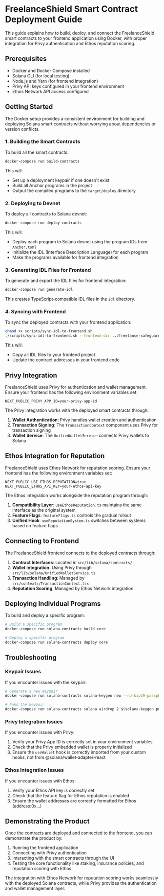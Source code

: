 # FreelanceShield Smart Contract Deployment Guide

This guide explains how to build, deploy, and connect the FreelanceShield smart contracts to your frontend application using Docker, with proper integration for Privy authentication and Ethos reputation scoring.

## Prerequisites

- Docker and Docker Compose installed
- Solana CLI (for local testing)
- Node.js and Yarn (for frontend integration)
- Privy API keys configured in your frontend environment
- Ethos Network API access configured

## Getting Started

The Docker setup provides a consistent environment for building and deploying Solana smart contracts without worrying about dependencies or version conflicts.

### 1. Building the Smart Contracts

To build all the smart contracts:

```bash
docker-compose run build-contracts
```

This will:
- Set up a deployment keypair if one doesn't exist
- Build all Anchor programs in the project
- Output the compiled programs to the `target/deploy` directory

### 2. Deploying to Devnet

To deploy all contracts to Solana devnet:

```bash
docker-compose run deploy-contracts
```

This will:
- Deploy each program to Solana devnet using the program IDs from `Anchor.toml`
- Initialize the IDL (Interface Description Language) for each program
- Make the programs available for frontend integration

### 3. Generating IDL Files for Frontend

To generate and export the IDL files for frontend integration:

```bash
docker-compose run generate-idl
```

This creates TypeScript-compatible IDL files in the `idl` directory.

### 4. Syncing with Frontend

To sync the deployed contracts with your frontend application:

```bash
chmod +x scripts/sync-idl-to-frontend.sh
./scripts/sync-idl-to-frontend.sh --frontend-dir ../freelance-safeguard
```

This will:
- Copy all IDL files to your frontend project
- Update the contract addresses in your frontend code

## Privy Integration

FreelanceShield uses Privy for authentication and wallet management. Ensure your frontend has the following environment variables set:

```
NEXT_PUBLIC_PRIVY_APP_ID=your-privy-app-id
```

The Privy integration works with the deployed smart contracts through:

1. **Wallet Authentication**: Privy handles wallet creation and authentication
2. **Transaction Signing**: The `TransactionContext` component uses Privy for transaction signing
3. **Wallet Service**: The `UnifiedWalletService` connects Privy wallets to Solana

## Ethos Integration for Reputation

FreelanceShield uses Ethos Network for reputation scoring. Ensure your frontend has the following environment variables set:

```
NEXT_PUBLIC_USE_ETHOS_REPUTATION=true
NEXT_PUBLIC_ETHOS_API_KEY=your-ethos-api-key
```

The Ethos integration works alongside the reputation program through:

1. **Compatibility Layer**: `useEthosReputation.ts` maintains the same interface as the original system
2. **Feature Flags**: `featureFlags.ts` controls the gradual rollout
3. **Unified Hook**: `useReputationSystem.ts` switches between systems based on feature flags

## Connecting to Frontend

The FreelanceShield frontend connects to the deployed contracts through:

1. **Contract Interfaces**: Located in `src/lib/solana/contracts/`
2. **Wallet Integration**: Using Privy through `src/lib/solana/UnifiedWalletService.ts`
3. **Transaction Handling**: Managed by `src/contexts/TransactionContext.tsx`
4. **Reputation Scoring**: Managed by Ethos Network integration

## Deploying Individual Programs

To build and deploy a specific program:

```bash
# Build a specific program
docker-compose run solana-contracts build core

# Deploy a specific program
docker-compose run solana-contracts deploy core
```

## Troubleshooting

### Keypair Issues

If you encounter issues with the keypair:

```bash
# Generate a new keypair
docker-compose run solana-contracts solana-keygen new --no-bip39-passphrase -o /app/keypairs/deploy-keypair.json

# Fund the keypair
docker-compose run solana-contracts solana airdrop 2 $(solana-keygen pubkey /app/keypairs/deploy-keypair.json) --url devnet
```

### Privy Integration Issues

If you encounter issues with Privy:

1. Verify your Privy App ID is correctly set in your environment variables
2. Check that the Privy embedded wallet is properly initialized
3. Ensure the `useWallet` hook is correctly imported from your custom hooks, not from @solana/wallet-adapter-react

### Ethos Integration Issues

If you encounter issues with Ethos:

1. Verify your Ethos API key is correctly set
2. Check that the feature flag for Ethos reputation is enabled
3. Ensure the wallet addresses are correctly formatted for Ethos (address:0x...)

## Demonstrating the Product

Once the contracts are deployed and connected to the frontend, you can demonstrate the product by:

1. Running the frontend application
2. Connecting with Privy authentication
3. Interacting with the smart contracts through the UI
4. Testing the core functionality like staking, insurance policies, and reputation scoring with Ethos

The integration with Ethos Network for reputation scoring works seamlessly with the deployed Solana contracts, while Privy provides the authentication and wallet management layer.
